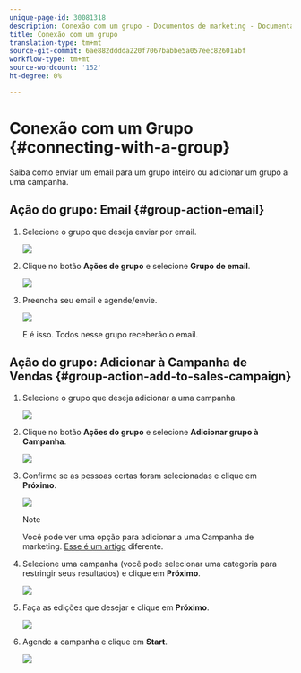```yaml
---
unique-page-id: 30081318
description: Conexão com um grupo - Documentos de marketing - Documentação do produto
title: Conexão com um grupo
translation-type: tm+mt
source-git-commit: 6ae882dddda220f7067babbe5a057eec82601abf
workflow-type: tm+mt
source-wordcount: '152'
ht-degree: 0%

---
```



# Conexão com um Grupo {#connecting-with-a-group}

Saiba como enviar um email para um grupo inteiro ou adicionar um grupo a uma campanha.

## Ação do grupo: Email {#group-action-email}

1. Selecione o grupo que deseja enviar por email.

   ![](assets/one-6.png)

1. Clique no botão **Ações de grupo** e selecione **Grupo de email**.

   ![](assets/two-5.png)

1. Preencha seu email e agende/envie.

   ![](assets/three-4.png)

   E é isso. Todos nesse grupo receberão o email.

## Ação do grupo: Adicionar à Campanha de Vendas {#group-action-add-to-sales-campaign}

1. Selecione o grupo que deseja adicionar a uma campanha.

   ![](assets/one-6.png)

1. Clique no botão **Ações do grupo** e selecione **Adicionar grupo à Campanha**.

   ![](assets/four-4.png)

1. Confirme se as pessoas certas foram selecionadas e clique em **Próximo**.

   ![](assets/six-1.png)

   >[!NOTE]
   >
   >Você pode ver uma opção para adicionar a uma Campanha de marketing. [Esse é um artigo](/help/marketo/product-docs/marketo-sales-connect/campaigns/add-to-marketing-campaign.md) diferente.

1. Selecione uma campanha (você pode selecionar uma categoria para restringir seus resultados) e clique em **Próximo**.

   ![](assets/seven-1.png)

1. Faça as edições que desejar e clique em **Próximo**.

   ![](assets/eight-1.png)

1. Agende a campanha e clique em **Start**.

   ![](assets/nine-1.png)
